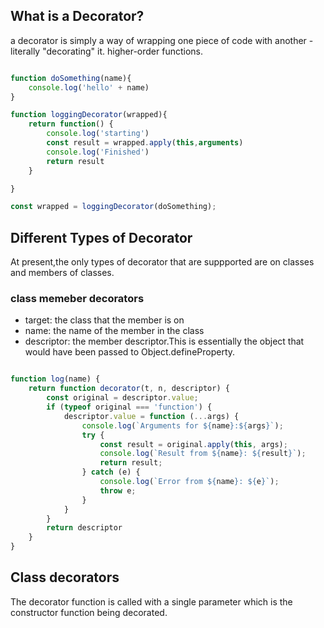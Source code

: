## What is a Decorator?
a decorator is simply a way of wrapping one piece of code with another - literally "decorating" it. higher-order functions.

``` javascript

function doSomething(name){
    console.log('hello' + name)
}

function loggingDecorator(wrapped){
    return function() {
        console.log('starting')
        const result = wrapped.apply(this,arguments)
        console.log('Finished')
        return result
    }

}

const wrapped = loggingDecorator(doSomething);
```
## Different Types of Decorator

At present,the only types of decorator that are suppported are on classes and members of classes.


### class memeber decorators

* target: the class that the member is on 
* name: the name of the member in the class
* descriptor: the member descriptor.This is essentially the object that would have been passed to Object.defineProperty.


``` javascript

function log(name) {
    return function decorator(t, n, descriptor) {
        const original = descriptor.value;
        if (typeof original === 'function') {
            descriptor.value = function (...args) {
                console.log(`Arguments for ${name}:${args}`);
                try {
                    const result = original.apply(this, args);
                    console.log(`Result from ${name}: ${result}`);
                    return result;
                } catch (e) {
                    console.log(`Error from ${name}: ${e}`);
                    throw e;
                }
            }
        }
        return descriptor
    }
}
```
## Class decorators

The decorator function is called with a single parameter which is the constructor function being decorated.

``` javascript
```